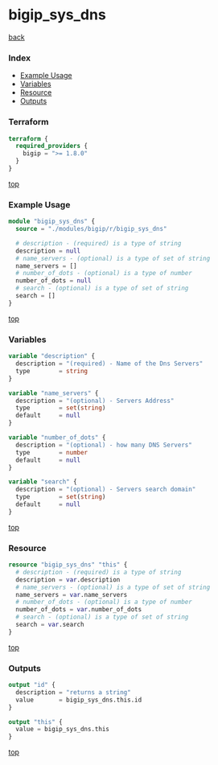 # bigip_sys_dns

[back](../bigip.md)

### Index

- [Example Usage](#example-usage)
- [Variables](#variables)
- [Resource](#resource)
- [Outputs](#outputs)

### Terraform

```terraform
terraform {
  required_providers {
    bigip = ">= 1.8.0"
  }
}
```

[top](#index)

### Example Usage

```terraform
module "bigip_sys_dns" {
  source = "./modules/bigip/r/bigip_sys_dns"

  # description - (required) is a type of string
  description = null
  # name_servers - (optional) is a type of set of string
  name_servers = []
  # number_of_dots - (optional) is a type of number
  number_of_dots = null
  # search - (optional) is a type of set of string
  search = []
}
```

[top](#index)

### Variables

```terraform
variable "description" {
  description = "(required) - Name of the Dns Servers"
  type        = string
}

variable "name_servers" {
  description = "(optional) - Servers Address"
  type        = set(string)
  default     = null
}

variable "number_of_dots" {
  description = "(optional) - how many DNS Servers"
  type        = number
  default     = null
}

variable "search" {
  description = "(optional) - Servers search domain"
  type        = set(string)
  default     = null
}
```

[top](#index)

### Resource

```terraform
resource "bigip_sys_dns" "this" {
  # description - (required) is a type of string
  description = var.description
  # name_servers - (optional) is a type of set of string
  name_servers = var.name_servers
  # number_of_dots - (optional) is a type of number
  number_of_dots = var.number_of_dots
  # search - (optional) is a type of set of string
  search = var.search
}
```

[top](#index)

### Outputs

```terraform
output "id" {
  description = "returns a string"
  value       = bigip_sys_dns.this.id
}

output "this" {
  value = bigip_sys_dns.this
}
```

[top](#index)